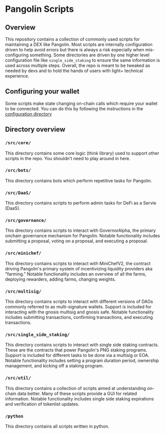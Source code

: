# Pangolin Scripts

## Overview

This repository contains a collection of commonly used scripts for maintaining a DEX like Pangolin. Most scripts are 
internally configuration driven to help avoid errors but there is always a risk especially when mis-configuring 
something. Some directories are driven by one higher level configuration file like `single_side_staking` to ensure the 
same information is used across multiple steps. Overall, the repo is meant to be tweaked as needed by devs and to hold 
the hands of users with light+ technical experience.


## Configuring your wallet

Some scripts make state changing on-chain calls which require your wallet to be connected. 
You can do this by following the instructions in the [configuration directory](./config/README.md)


## Directory overview

### `/src/core/`
This directory contains some core logic (think library) used to support other scripts in the repo. 
You shouldn't need to play around in here.

### `/src/bots/`
This directory contains bots which perform repetitive tasks for Pangolin.

### `/src/DaaS/`
This directory contains scripts to perform admin tasks for DeFi as a Servie (DaaS).

### `/src/governance/`
This directory contains scripts to interact with GovernorAlpha, the primary onchain governance mechanism for Pangolin. 
Notable functionality includes submitting a proposal, voting on a proposal, and executing a proposal.

### `/src/minichef/`
This directory contains scripts to interact with MiniChefV2, the contract driving Pangolin's primary system of 
incentivizing liquidity providers aka "farming." Notable functionality includes an overview of all the farms, 
deploying rewarders, adding farms, changing weights.

### `/src/multisig/`
This directory contains scripts to interact with different versions of DAOs commonly referred to as multi-signature 
wallets. Support is included for interacting with the gnosis multisig and gnosis safe. Notable functionality includes 
submitting transactions, confirming transactions, and executing transactions.

### `/src/single_side_staking/`
This directory contains scripts to interact with single side staking contracts. These are the contracts that power 
Pangolin's PNG staking programs. Support is included for different tasks to be done via a multisig or EOA. Notable 
functionality includes setting a program duration period, ownership management, and kicking off a staking program.

### `/src/util/`
This directory contains a collection of scripts aimed at understanding on-chain data better. Many of these scripts 
provide a GUI for related information. Notable functionality includes single side staking expirations and verification 
of tokenlist updates.

### `/python`
This directory contains all scripts written in python.

